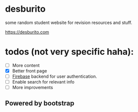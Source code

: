 # desburito
some random student website for revision resources and stuff.

https://desburito.com
# todos (not very specific haha):
- [ ] More content
- [x] Better front page
- [ ] [Firebase](https://firebase.google.com/docs/web/setup) backend for user authentication. 
- [ ] Enable search for relevant info
- [ ] More improvements

## Powered by bootstrap 
